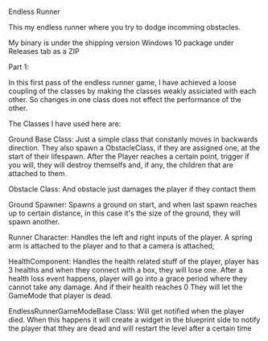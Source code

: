Endless Runner

This my endless runner where you try to dodge incomming obstacles.

My binary is under the shipping version Windows 10 package under Releases tab as a ZIP

Part 1:

In this first pass of the endless runner game, I have achieved a loose coupling of the classes by making the classes weakly assiciated with each other. So changes in one class does not effect the performance of the other.

The Classes I have used here are:

Ground Base Class: 
Just a simple class that constanly moves in backwards direction. They also spawn a ObstacleClass, if they are assigned one, at the start of their lifespawn. After the Player reaches a certain point, trigger if you will, they will destroy themselfs and, if any, the children that are attached to them.

Obstacle Class:
And obstacle just damages the player if they contact them 

Ground Spawner:
Spawns a ground on start, and when last spawn reaches up to certain distance, in this case it's the size of the ground, they will spawn another.

Runner Character:
Handles the left and right inputs of the player. A spring arm is attached to the player and to that a camera is attached;

HealthComponent:
Handles the health related stuff of the player, player has 3 healths and when they connect with a box, they will lose one. After a health loss event happens, player will go into a grace period where they cannot take any damage. And if their health reaches 0 They will let the GameMode that player is dead.

EndlessRunnerGameModeBase Class:
Will get notified when the player died. When this happens it will create a widget in the blueprint side to notify the player that tthey are dead and will restart the level after a certain time